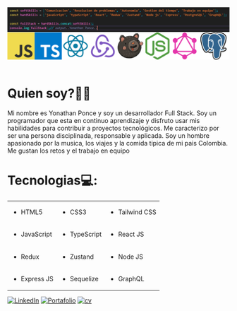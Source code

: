 <div>
    <img src="./img_github.png" />
    <div align=left>
        <br>
        <p align=justify>
            <strong><h1>Quien soy?👨‍💼</h1></strong>
            Mi nombre es Yonathan Ponce y soy un desarrollador Full Stack. Soy un programador que esta en continuo aprendizaje y disfruto usar mis habilidades para contribuir a proyectos tecnológicos. Me caracterizo por ser una persona disciplinada, responsable y aplicada. Soy un hombre apasionado por la musica, los viajes y la comida tipica de mi pais Colombia. Me gustan los retos y el trabajo en equipo
        </p>
        <strong><h1>Tecnologias💻:</h1></strong>
              <table>
            <tr>
                <td><ul><li>HTML5</li></ul></td>
                <td><ul><li>CSS3</li></ul></td>
                <td><ul><li>Tailwind CSS</li></ul></td>
            </tr>
            <tr>
                <td><ul><li>JavaScript</li></ul></td>
                <td><ul><li>TypeScript</li></ul></td>
                <td><ul><li>React JS</li></ul></td>
            </tr>
            <tr>
                <td><ul><li>Redux</li></ul></td>
                <td><ul><li>Zustand</li></ul></td>
                <td><ul><li>Node JS</li></ul></td>
            </tr>
            <tr>
                <td><ul><li>Express JS</li></ul></td>
                <td><ul><li>Sequelize</li></ul></td>
                <td><ul><li>GraphQL</li></ul></td>
            </tr>
        </table>
    </div>
    <div>
        <a href="https://www.linkedin.com/in/yonathan-ponce/"><img src="https://img.shields.io/badge/Linkedin-0077b5?style=flat&logo=linkedin" alt="LinkedIn" /></a>
        <a href="https://portafolioponce-yonathans-projects-5c89baad.vercel.app/"><img src="https://img.shields.io/badge/Portafolio-8A2BE2" alt="Portafolio" /></a>
        <a href="https://lc.cx/3lrpkW"><img src="https://img.shields.io/badge/Hoja%20de%20vida-16B144" alt="cv" /></a>
    </div>
</div>
